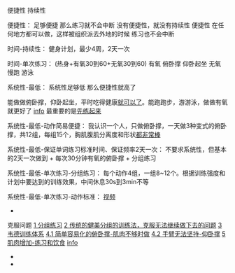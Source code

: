
便捷性 持续性

便捷性：
足够便捷 那么练习就不会中断
没有便捷性，就没有持续性
便捷性 在任何地方都可以做，这样被组织派去外地的时候 练习也不会中断

时间-持续性：
健身计划，最少4周，2天一次

时间-单次练习：
(热身+有氧30到60+无氧30到60)
有氧 俯卧撑 仰卧起坐
无氧 慢跑 游泳

系统性-最低：
系统性足够低 那么便捷性就高了

能做做俯卧撑，仰卧起坐，平时吃得健康[就可以了](https://www.zhihu.com/question/23547216/answer/24932539)。能跑跑步，游游泳，做做有氧就更好了 [info](https://www.zhihu.com/people/david-ding/answers)
最重要的是[先练起来](https://www.zhihu.com/question/20687290/answer/15853608)

系统性-最低-动作简易便捷：
我认识一个人，只做俯卧撑，一天做3种变式的俯卧撑，共12组，每组15个，胸肌腹肌分离度和形状[都非常棒](https://www.zhihu.com/question/20687290/answer/15853608)

系统性-最低-保证单词练习标准时间、保证频率2天一次：
不要求系统性，但基本的2天一次做到 + 每次30分钟有氧的俯卧撑 + 分组练习

系统性-最低-单次练习-分组练习：
每个动作4组，一组8~12个。根据训练强度和计划中要达到的训练效果，中间休息30s到3min不等

系统性-最低-单次练习-动作标准：
[视频](https://github.com/7900ms/notinternet_deserted/blob/master/supplementary/鲁大师-肌肉维护-手臂.md)

-

克服问题
[1 分组练习](https://www.zhihu.com/question/20687290/answer/15853608)
[2 传统的健美分组的训练法，克服无法继续做下去的问题](https://www.zhihu.com/question/20796993/answer/23695659)
[3 韦德训练体系](https://www.zhihu.com/question/20687290/answer/15853608#韦德训练体系)
[4.1 简单容易化的俯卧撑-肌肉不够时做](https://www.zhihu.com/question/20605956)
[4.2 手臂无法坚持-仰卧撑](https://www.zhihu.com/question/20796993/answer/23695659#仰卧撑)
[5 肌肉增加-练习和饮食](https://www.zhihu.com/question/20687290/answer/15853608#肌肉增长的原理#先破坏肌肉再增长) [info](https://www.zhihu.com/question/22716525)

-

-
